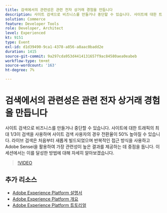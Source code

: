 ```yaml
---
title: 검색에서의 관련성은 관련 전자 상거래 경험을 만듭니다
description: 사이트 검색으로 비즈니스를 만들거나 중단할 수 있습니다. 사이트에 대한 트래픽의 최대 1/3이 검색을 사용하며 사이트 검색 사용자의 경우 전환율이 50% 높아질 수 있습니다. 라이브 검색은 처음부터 새롭게 빌드되었으며 반복적인 접근 방식을 사용하고 Adobe Sensei을 활용하여 가장 관련성이 높은 결과를 제공하는 데 중점을 둡니다. 이 세션에서는 이를 달성한 방법에 대해 자세히 알아보겠습니다.
solution: Commerce
feature: Developer Tools
role: Developer, Architect
level: Experienced
kt: 9151
type: Event
exl-id: d1d39490-9ca1-4378-a856-a8aac0badd2e
duration: 1415
source-git-commit: 9a297cda953d4414131657f9ac84580aea0eabeb
workflow-type: tm+mt
source-wordcount: '163'
ht-degree: 7%

---
```


# 검색에서의 관련성은 관련 전자 상거래 경험을 만듭니다

사이트 검색으로 비즈니스를 만들거나 중단할 수 있습니다. 사이트에 대한 트래픽의 최대 1/3이 검색을 사용하며 사이트 검색 사용자의 경우 전환율이 50% 높아질 수 있습니다. 라이브 검색은 처음부터 새롭게 빌드되었으며 반복적인 접근 방식을 사용하고 Adobe Sensei을 활용하여 가장 관련성이 높은 결과를 제공하는 데 중점을 둡니다. 이 세션에서는 이를 달성한 방법에 대해 자세히 알아보겠습니다.

>[!VIDEO](https://video.tv.adobe.com/v/337579/?quality=12&learn=on&hidetitle=true)

## 추가 리소스

- [Adobe Experience Platform 설명서](https://experienceleague.adobe.com/docs/experience-platform.html)
- [Adobe Experience Platform 개요](https://experienceleague.adobe.com/docs/experience-platform/landing/home.html?lang=ko)
- [Adobe Experience Platform 튜토리얼](https://experienceleague.adobe.com/docs/platform-learn/tutorials/overview.html?lang=en)
